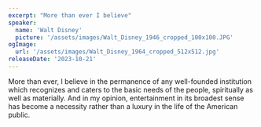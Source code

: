```yaml
---
excerpt: "More than ever I believe"
speaker:
  name: 'Walt Disney'
  picture: '/assets/images/Walt_Disney_1946_cropped_100x100.JPG'
ogImage:
  url: '/assets/images/Walt_Disney_1964_cropped_512x512.jpg'
releaseDate: '2023-10-21'
---
```


More than ever, I believe in the permanence of any well-founded institution which recognizes and caters to the basic needs of the people, spiritually as well as materially. And in my opinion, entertainment in its broadest sense has become a necessity rather than a luxury in the life of the American public.
